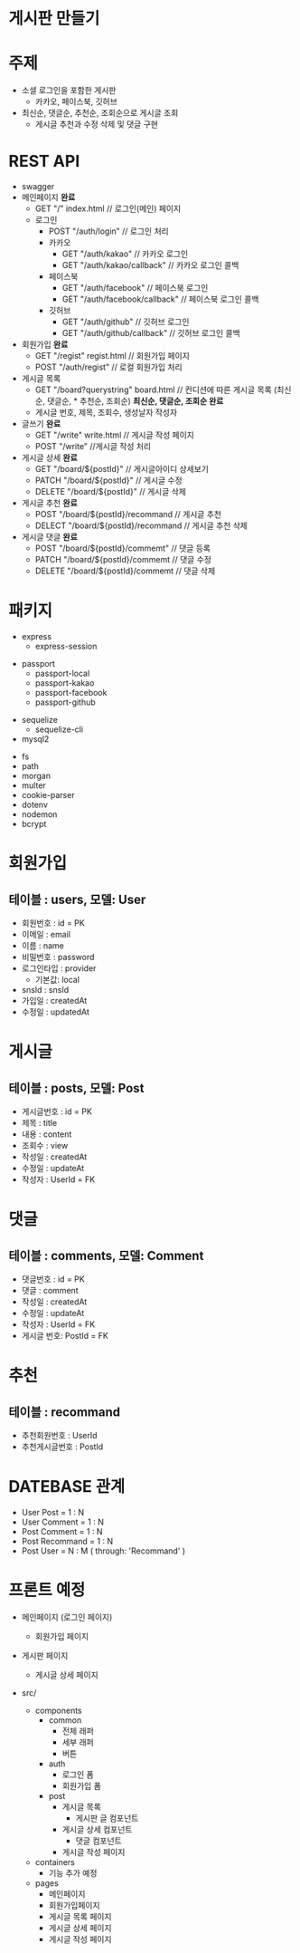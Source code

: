 게시판 만들기
=============
# 주제
* 소셜 로그인을 포함한 게시판
    * 카카오, 페이스북, 깃허브
* 최신순, 댓글순, 추천순, 조회순으로 게시글 조회
    * 게시글 추천과 수정 삭제 및 댓글 구현
# REST API
* swagger
* 메인페이지 **완료**
    * GET "/" index.html  // 로그인(메인) 페이지
    * 로그인
        * POST "/auth/login" // 로그인 처리
        * 카카오
            * GET "/auth/kakao"  // 카카오 로그인
            * GET "/auth/kakao/callback" // 카카오 로그인 콜백
        * 페이스북
            * GET "/auth/facebook"  // 페이스북 로그인
            * GET "/auth/facebook/callback"  // 페이스북 로그인 콜백
        * 깃허브
            * GET "/auth/github"  // 깃허브 로그인
            * GET "/auth/github/callback"  // 깃허브 로그인 콜백
* 회원가입 **완료**
    * GET "/regist" regist.html // 회원가입 페이지
    * POST "/auth/regist" // 로컬 회원가입 처리
* 게시글 목록
    * GET "/board?querystring" board.html // 컨디션에 따른 게시글 목록 (최신순, 댓글순, * 추천순, 조회순) **최신순, 댓글순, 조회순 완료**
    * 게시글 번호, 제목, 조회수, 생성날자 작성자
* 글쓰기 **완료**
    * GET "/write" write.html // 게시글 작성 페이지
    * POST "/write" //게시글 작성 처리 
* 게시글 상세 **완료**
    * GET "/board/${postId}" // 게시글아이디 상세보기
    * PATCH "/board/${postId}" // 게시글 수정
    * DELETE "/board/${postId}" // 게시글 삭제
* 게시글 추천 **완료**
    * POST "/board/${postId}/recommand   // 게시글 추천
    * DELECT "/board/${postId}/recommand // 게시글 추천 삭제
* 게시글 댓글 **완료**
    * POST "/board/${postId}/commemt" // 댓글 등록 
    * PATCH "/board/${postId}/commemt // 댓글 수정
    * DELETE "/board/${postId}/commemt // 댓글 삭제

# 패키지
<!-- 프레임워크 -->
* express
    * express-session
<!-- 로그인 -->
* passport
    * passport-local
    * passport-kakao
    * passport-facebook
    * passport-github
<!-- 디비 -->
* sequelize
    * sequelize-cli
* mysql2
<!-- 기타 -->
* fs
* path
* morgan
* multer
* cookie-parser
* dotenv
* nodemon
* bcrypt

# 회원가입
## 테이블 : users, 모델: User
* 회원번호 : id  = PK
* 이메일 : email
* 이름 : name
* 비밀번호 : password
* 로그인타입 : provider 
    * 기본값: local
* snsId : snsId
* 가입일 : createdAt
* 수정일 : updatedAt

# 게시글
## 테이블 : posts, 모델: Post
* 게시글번호 : id  = PK
* 제목 : title
* 내용 : content
* 조회수 : view
* 작성일 : createdAt
* 수정일 : updateAt
* 작성자 : UserId = FK

# 댓글
## 테이블 : comments, 모델: Comment
* 댓글번호 : id  = PK
* 댓글 : comment
* 작성일 : createdAt
* 수정일 : updateAt
* 작성자 : UserId = FK
* 게시글 번호: PostId = FK

# 추천
## 테이블 : recommand
* 추천회원번호 : UserId
* 추천게시글번호 : PostId

# DATEBASE 관계

* User   Post       =   1   :   N
* User   Comment    =   1   :   N
* Post   Comment    =   1   :   N
* Post   Recommand  =   1   :   N
* Post   User       =   N   :   M  ( through: 'Recommand' ) 

# 프론트 예정
* 메인페이지 (로그인 페이지)
    * 회원가입 페이지
* 게시판 페이지
    * 게시글 상세 페이지

* src/
	* components
		* common
			* 전체 래퍼
			* 세부 래퍼
			* 버튼
		* auth
			* 로그인 폼
			* 회원가입 폼
		* post
			* 게시글 목록
				* 게시판 글 컴포넌트
			* 게시글 상세 컴포넌트
				* 댓글 컴포넌트
			* 게시글 작성 페이지
	* containers
        * 기능 추가 예정
	* pages
		* 메인페이지
		* 회원가입페이지
		* 게시글 목록 페이지
		* 게시글 상세 페이지
		* 게시글 작성 페이지
		

